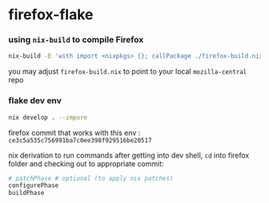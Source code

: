# firefox-flake

### using `nix-build` to compile Firefox

```sh
nix-build -E 'with import <nixpkgs> {}; callPackage ./firefox-build.nix {}'
```

you may adjust `firefox-build.nix` to point to your local `mozilla-central` repo


### flake dev env

```sh
nix develop . --impure

```

firefox commit that works with this env : `ce3c5a535c756991ba7c0ee398f929516be20517`

nix derivation to run commands after getting into dev shell,  `cd` into firefox folder and checking out to appropriate commit:

```sh
# patchPhase # optional (to apply nix patches)
configurePhase
buildPhase
```

